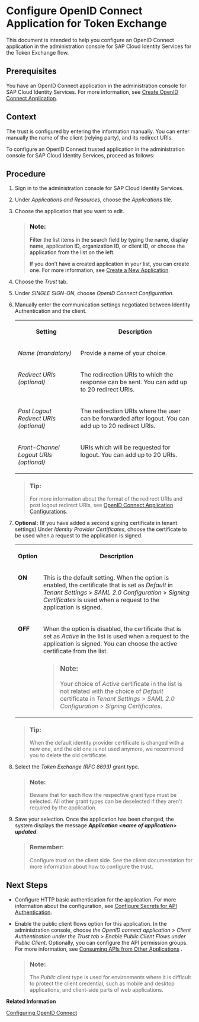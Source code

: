 <!-- loioe6718a3aef914b418accd3a0f1fe0178 -->

# Configure OpenID Connect Application for Token Exchange

This document is intended to help you configure an OpenID Connect application in the administration console for SAP Cloud Identity Services for the Token Exchange flow.



<a name="loioe6718a3aef914b418accd3a0f1fe0178__prereq_grq_3jn_v2b"/>

## Prerequisites

You have an OpenID Connect application in the administration console for SAP Cloud Identity Services. For more information, see [Create OpenID Connect Application](create-openid-connect-application-62fb1c3.md).



## Context

The trust is configured by entering the information manually. You can enter manually the name of the client \(relying party\), and its redirect URIs.

To configure an OpenID Connect trusted application in the administration console for SAP Cloud Identity Services, proceed as follows:



<a name="loioe6718a3aef914b418accd3a0f1fe0178__steps_ksg_x2m_fp"/>

## Procedure

1.  Sign in to the administration console for SAP Cloud Identity Services.

2.  Under *Applications and Resources*, choose the *Applications* tile.

3.  Choose the application that you want to edit.

    > ### Note:  
    > Filter the list items in the search field by typing the name, display name, application ID, organization ID, or client ID, or choose the application from the list on the left.
    > 
    > If you don’t have a created application in your list, you can create one. For more information, see [Create a New Application](create-a-new-application-0d4b255.md).

4.  Choose the *Trust* tab.

5.  Under *SINGLE SIGN-ON*, choose *OpenID Connect Configuration*.

6.  Manually enter the communication settings negotiated between Identity Authentication and the client.


    <table>
    <tr>
    <th valign="top">

    Setting
    
    </th>
    <th valign="top">

    Description
    
    </th>
    </tr>
    <tr>
    <td valign="top">
    
    *Name \(mandatory\)*
    
    </td>
    <td valign="top">
    
    Provide a name of your choice.
    
    </td>
    </tr>
    <tr>
    <td valign="top">
    
    *Redirect URIs \(optional\)*
    
    </td>
    <td valign="top">
    
    The redirection URIs to which the response can be sent. You can add up to 20 redirect URIs.
    
    </td>
    </tr>
    <tr>
    <td valign="top">
    
    *Post Logout Redirect URIs \(optional\)*
    
    </td>
    <td valign="top">
    
    The redirection URIs where the user can be forwarded after logout. You can add up to 20 redirect URIs.
    
    </td>
    </tr>
    <tr>
    <td valign="top">
    
    *Front-Channel Logout URIs \(optional\)*
    
    </td>
    <td valign="top">
    
    URIs which will be requested for logout. You can add up to 20 URIs.
    
    </td>
    </tr>
    </table>
    
    > ### Tip:  
    > For more information about the format of the redirect URIs and post logout redirect URIs, see [OpenID Connect Application Configurations](openid-connect-application-configurations-1ae324e.md).

7.  **Optional:** \(If you have added a second signing certificate in tenant settings\) Under *Identity Provider Certificates*, choose the certificate to be used when a request to the application is signed.


    <table>
    <tr>
    <th valign="top">

    Option
    
    </th>
    <th valign="top">

    Description
    
    </th>
    </tr>
    <tr>
    <td valign="top">
    
    **ON**
    
    </td>
    <td valign="top">
    
    This is the default setting. When the option is enabled, the certificate that is set as *Default* in *Tenant Settings* \> *SAML 2.0 Configuration* \> *Signing Certificates* is used when a request to the application is signed.
    
    </td>
    </tr>
    <tr>
    <td valign="top">
    
    **OFF**
    
    </td>
    <td valign="top">
    
    When the option is disabled, the certificate that is set as *Active* in the list is used when a request to the application is signed. You can choose the active certificate from the list.

    > ### Note:  
    > Your choice of *Active* certificate in the list is not related with the choice of *Default* certificate in *Tenant Settings* \> *SAML 2.0 Configuration* \> *Signing Certificates*.


    
    </td>
    </tr>
    </table>
    
    > ### Tip:  
    > When the default identity provider certificate is changed with a new one, and the old one is not used anymore, we recommend you to delete the old certificate.

8.  Select the *Token Exchange \(RFC 8693\)* grant type.

    > ### Note:  
    > Beware that for each flow the respective grant type must be selected. All other grant types can be deselected if they aren't required by the application.

9.  Save your selection. Once the application has been changed, the system displays the message ***Application <name of application\> updated***.

    > ### Remember:  
    > Configure trust on the client side. See the client documentation for more information about how to configure the trust.




<a name="loioe6718a3aef914b418accd3a0f1fe0178__postreq_yqs_gkf_5fb"/>

## Next Steps

-   Configure HTTP basic authentication for the application. For more information about the configuration, see [Configure Secrets for API Authentication](configure-secrets-for-api-authentication-5c3c35e.md).

-   Enable the public client flows option for this application. In the administration console, choose *the OpenID connect application* \> *Client Authentication under the Trust tab* \> *Enable Public Client Flows under Public Client*. Optionally, you can configure the API permission groups. For more information, see [Consuming APIs from Other Applications](../Development/consuming-apis-from-other-applications-29e204d.md) .

    > ### Note:  
    > The *Public* client type is used for environments where it is difficult to protect the client credential, such as mobile and desktop applications, and client-side parts of web applications.


**Related Information**  


[Configuring OpenID Connect](configuring-openid-connect-a789c9c.md "You can use Identity Authentication for authentication in OpenID Connect protected applications.")

